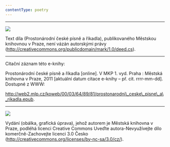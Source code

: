 ```yaml
---
contentType: poetry
---
```


* * *

![](../Images/pd-88x31.png)  

Text díla (Prostonárodní české písně a říkadla), publikovaného Městskou knihovnou v Praze, není vázán autorskými právy (http://creativecommons.org/publicdomain/mark/1.0/deed.cs).

* * *

Citační záznam této e-knihy:

Prostonárodní české písně a říkadla \[online\]. V MKP 1. vyd. Praha : Městská knihovna v Praze, 2011 \[aktuální datum citace e-knihy – př. cit. rrrr-mm-dd\]. Dostupné z WWW:

<http://web2.mlp.cz/koweb/00/03/64/89/81/prostonarodni\_ceske\_pisne\_a\_rikadla.epub>.

* * *

![](../Images/88x31.png)  

Vydání (obálka, grafická úprava), jehož autorem je Městská knihovna v Praze, podléhá licenci Creative Commons Uveďte autora-Nevyužívejte dílo komerčně-Zachovejte licenci 3.0 Česko (http://creativecommons.org/licenses/by-nc-sa/3.0/cz/).
